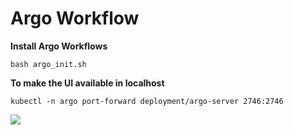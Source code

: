 # Argo Workflow
**Install Argo Workflows**<br>
```
bash argo_init.sh
```
**To make the UI available in localhost**<br>
```
kubectl -n argo port-forward deployment/argo-server 2746:2746
```
![](../images/argo-workflow-ui.png)
